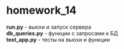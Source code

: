 # homework_14
**run.py** - вьюхи и запуск сервера<br>
**db_queries.py** - функции с запросами к БД<br>
**test_app.py** - тесты на вьюхи и функции<br>

